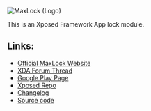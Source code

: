 ![MaxLock (Logo)](http://i.imgur.com/wxNJX7O.png?1)

This is an Xposed Framework App lock module.

Links:
------
+ [Official MaxLock Website](http://maxlock.nfshost.com/)
+ [XDA Forum Thread](http://forum.xda-developers.com/xposed/modules/app-maxlock-applock-alternative-t2883624/post55583623)
+ [Google Play Page](https://play.google.com/store/apps/details?id=de.Maxr1998.xposed.maxlock)
+ [Xposed Repo](http://repo.xposed.info/module/de.maxr1998.xposed.maxlock)
+ [Changelog](https://github.com/Maxr1998/MaxLock/wiki/Changelog)
+ [Source code](https://github.com/Maxr1998/MaxLock)
